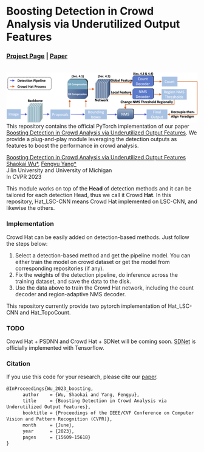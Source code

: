 # Boosting Detection in Crowd Analysis via Underutilized Output Features

### [Project Page](https://fredfyyang.github.io/Crowd-Hat/) |   [Paper](https://openaccess.thecvf.com/content/CVPR2023/papers/Wu_Boosting_Detection_in_Crowd_Analysis_via_Underutilized_Output_Features_CVPR_2023_paper.pdf)
<br>

<img src='imgs/pipeline.png' align="right" width=960>  
  

<br><br><br>
This repository contains the official PyTorch implementation of our paper [Boosting Detection in Crowd Analysis via Underutilized Output Features](https://openaccess.thecvf.com/content/CVPR2023/papers/Wu_Boosting_Detection_in_Crowd_Analysis_via_Underutilized_Output_Features_CVPR_2023_paper.pdf). We provide a plug-and-play module leveraging the detection outputs as features to boost the performance in crowd analysis.


[Boosting Detection in Crowd Analysis via Underutilized Output Features](https://openaccess.thecvf.com/content/CVPR2023/papers/Wu_Boosting_Detection_in_Crowd_Analysis_via_Underutilized_Output_Features_CVPR_2023_paper.pdf)  
 [Shaokai Wu*](), [Fengyu Yang*](https://fredfyyang.github.io/)<br>
Jilin University and University of Michigan<br>
 In CVPR 2023

 This module works on top of the **Head** of detection methods and it can be tailored for each detection Head, thus we call it Crowd **Hat**. 
 In this repository, Hat_LSC-CNN means Crowd Hat implemented on LSC-CNN, and likewise the others.

### Implementation
Crowd Hat can be easily added on detection-based methods. Just follow the steps below:
1. Select a detection-based method and get the pipeline model. You can either train the model on crowd dataset or get the model from corresponding repositories (if any).
2. Fix the weights of the detection pipeline, do inference across the training dataset, and save the data to the disk.
3. Use the data above to train the Crowd Hat network, including the count decoder and region-adaptive NMS decoder.

This repository currently provide two pytorch implementation of Hat_LSC-CNN and Hat_TopoCount. 

### TODO
Crowd Hat + PSDNN and Crowd Hat + SDNet will be coming soon. [SDNet](https://github.com/WangyiNTU/Point-supervised-crowd-detection) is officially implemented with Tensorflow.

### Citation
If you use this code for your research, please cite our [paper](https://openaccess.thecvf.com/content/CVPR2023/papers/Wu_Boosting_Detection_in_Crowd_Analysis_via_Underutilized_Output_Features_CVPR_2023_paper.pdf).
```
@InProceedings{Wu_2023_boosting,
      author    = {Wu, Shaokai and Yang, Fengyu},
      title     = {Boosting Detection in Crowd Analysis via Underutilized Output Features},
      booktitle = {Proceedings of the IEEE/CVF Conference on Computer Vision and Pattern Recognition (CVPR)},
      month     = {June},
      year      = {2023},
      pages     = {15609-15618}
}
```

